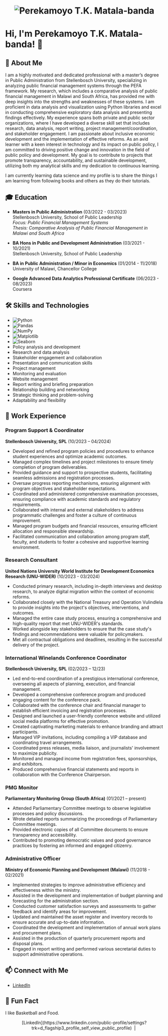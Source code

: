 <h1 align="center">
    <img src="[URL_to_Your_Image_or_Logo]())" alt="Perekamoyo T.K. Matala-banda" />
</h1>

# Hi, I'm Perekamoyo T.K. Matala-banda! 👋

## 🌟 About Me
I am a highly motivated and dedicated professional with a master’s degree in Public Administration from Stellenbosch University, specializing in analyzing public financial management systems through the PEFA framework. My research, which includes a comparative analysis of public financial management in Malawi and South Africa, has provided me with deep insights into the strengths and weaknesses of these systems. I am proficient in data analysis and visualization using Python libraries and excel in conducting comprehensive exploratory data analysis and presenting findings effectively. My experience spans both private and public sector organizations, where I have developed a diverse skill set that includes research, data analysis, report writing, project management/coordination, and stakeholder engagement. I am passionate about inclusive economic development and the implementation of effective reforms. As an avid learner with a keen interest in technology and its impact on public policy, I am committed to driving positive change and innovation in the field of public policy and development. My goal is to contribute to projects that promote transparency, accountability, and sustainable development, utilizing both my analytical skills and my dedication to continuous learning.

I am currently learning data science and my profile is to share the things I am learning from following books and others as they do their tutorials.

## 🎓 Education
- **Masters in Public Administration** (03/2022 - 03/2023)  
  Stellenbosch University, School of Public Leadership  
  *Focus: Public Financial Management Systems*  
  *Thesis: Comparative Analysis of Public Financial Management in Malawi and South Africa*

- **BA Hons in Public and Development Administration** (03/2021 - 10/2021)  
  Stellenbosch University, School of Public Leadership

- **BA in Public Administration / Minor in Economics** (01/2014 - 11/2018)  
  University of Malawi, Chancellor College

- **Google Advanced Data Analytics Professional Certificate** (06/2023 - 08/2023)  
  Coursera

## 🛠 Skills and Technologies
- ![Python](https://img.shields.io/badge/-Python-3776AB?style=flat&logo=Python&logoColor=white)
- ![Pandas](https://img.shields.io/badge/-Pandas-150458?style=flat&logo=Pandas&logoColor=white)
- ![NumPy](https://img.shields.io/badge/-NumPy-013243?style=flat&logo=NumPy&logoColor=white)
- ![Matplotlib](https://img.shields.io/badge/-Matplotlib-3776AB?style=flat&logo=Matplotlib&logoColor=white)
- ![Seaborn](https://img.shields.io/badge/-Seaborn-4B8BBE?style=flat&logo=Seaborn&logoColor=white)
- Policy analysis and development
- Research and data analysis
- Stakeholder engagement and collaboration
- Presentation and communication skills
- Project management
- Monitoring and evaluation
- Website management
- Report writing and briefing preparation
- Relationship building and networking
- Strategic thinking and problem-solving
- Adaptability and flexibility

## 💼 Work Experience
### Program Support & Coordinator
**Stellenbosch University, SPL** (10/2023 – 04/2024)
- Developed and refined program policies and procedures to enhance student experiences and optimize academic outcomes.
- Managed complex timelines and project milestones to ensure timely completion of program deliverables.
- Provided guidance and support to prospective students, facilitating seamless admissions and registration processes.
- Oversaw progress reporting mechanisms, ensuring alignment with program objectives and stakeholder expectations.
- Coordinated and administered comprehensive examination processes, ensuring compliance with academic standards and regulatory requirements.
- Collaborated with internal and external stakeholders to address programmatic challenges and foster a culture of continuous improvement.
- Managed program budgets and financial resources, ensuring efficient allocation and responsible stewardship.
- Facilitated communication and collaboration among program staff, faculty, and students to foster a cohesive and supportive learning environment.

### Research Consultant
**United Nations University World Institute for Development Economics Research (UNU-WIDER)** (10/2023 - 03/2024)
- Conducted primary research, including in-depth interviews and desktop research, to analyze digital migration within the context of economic reforms.
- Collaborated closely with the National Treasury and Operation Vulindlela to provide insights into the project's objectives, interventions, and outcomes.
- Managed the entire case study process, ensuring a comprehensive and high-quality report that met UNU-WIDER's standards.
- Worked alongside key stakeholders to ensure that the case study's findings and recommendations were valuable for policymakers.
- Met all contractual obligations and deadlines, resulting in the successful delivery of the project.

### International Winelands Conference Coordinator
**Stellenbosch University, SPL** (02/2023 – 12/23)
- Led end-to-end coordination of a prestigious international conference, overseeing all aspects of planning, execution, and financial management.
- Developed a comprehensive conference program and produced engaging content for the conference pack.
- Collaborated with the conference chair and financial manager to establish efficient invoicing and registration processes.
- Designed and launched a user-friendly conference website and utilized social media platforms for effective promotion.
- Created captivating marketing materials to enhance branding and attract participants.
- Managed VIP invitations, including compiling a VIP database and coordinating travel arrangements.
- Coordinated press releases, media liaison, and journalists' involvement to maximize publicity.
- Monitored and managed income from registration fees, sponsorships, and exhibitors.
- Produced comprehensive financial statements and reports in collaboration with the Conference Chairperson.

### PMG Monitor
**Parliamentary Monitoring Group (South Africa)** (01/2021 – present)
- Attended Parliamentary Committee meetings to observe legislative processes and policy discussions.
- Wrote detailed reports summarizing the proceedings of Parliamentary Committee meetings.
- Provided electronic copies of all Committee documents to ensure transparency and accessibility.
- Contributed to promoting democratic values and good governance practices by fostering an informed and engaged citizenry.

### Administrative Officer
**Ministry of Economic Planning and Development (Malawi)** (11/2018 - 02/2021)
- Implemented strategies to improve administrative efficiency and effectiveness within the ministry.
- Assisted in the development and implementation of budget planning and forecasting for the administration section.
- Conducted customer satisfaction surveys and assessments to gather feedback and identify areas for improvement.
- Updated and maintained the asset register and inventory records to ensure accurate and up-to-date information.
- Coordinated the development and implementation of annual work plans and procurement plans.
- Assisted in the production of quarterly procurement reports and disposal plans.
- Engaged in report writing and performed various secretarial duties to support administrative operations.

## 📫 Connect with Me
- [LinkedIn](https://www.linkedin.com/public-profile/settings?trk=d_flagship3_profile_self_view_public_profile)

## 🎨 Fun Fact
I like Basketball and Food.

<footer align="center">
  [LinkedIn](https://www.linkedin.com/public-profile/settings?trk=d_flagship3_profile_self_view_public_profile)
  &nbsp;|&nbsp;
</footer>
